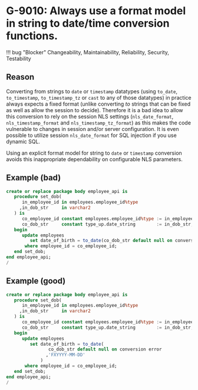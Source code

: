 # G-9010: Always use a format model in string to date/time conversion functions.

!!! bug "Blocker"
    Changeability, Maintainability, Reliability, Security, Testability

## Reason

Converting from strings to `date` or `timestamp` datatypes (using `to_date`, `to_timestamp`, `to_timestamp_tz` or `cast` to any of those datatypes) in practice always expects a fixed format (unlike converting *to* strings that can be fixed as well as allow the session to decide). Therefore it is a bad idea to allow this conversion to rely on the session NLS settings (`nls_date_format`, `nls_timestamp_format` and `nls_timestamp_tz_format`) as this makes the code vulnerable to changes in session and/or server configuration. It is even possible to utilize session `nls_date_format` for SQL injection if you use dynamic SQL.

Using an explicit format model for string to `date` or `timestamp` conversion avoids this inappropriate dependability on configurable NLS parameters.

## Example (bad)

``` sql
create or replace package body employee_api is
   procedure set_dob(
      in_employee_id in employees.employee_id%type
     ,in_dob_str     in varchar2
   ) is
      co_employee_id constant employees.employee_id%type := in_employee_id;
      co_dob_str     constant type_up.date_string        := in_dob_str;
   begin
      update employees
         set date_of_birth = to_date(co_dob_str default null on conversion error)
       where employee_id = co_employee_id;
   end set_dob;
end employee_api;
/
```

## Example (good)

``` sql
create or replace package body employee_api is
   procedure set_dob(
      in_employee_id in employees.employee_id%type
     ,in_dob_str     in varchar2
   ) is
      co_employee_id constant employees.employee_id%type := in_employee_id;
      co_dob_str     constant type_up.date_string        := in_dob_str;
   begin
      update employees
         set date_of_birth = to_date(
                co_dob_str default null on conversion error
               ,'FXYYYY-MM-DD'
             )
       where employee_id = co_employee_id;
   end set_dob;
end employee_api;
/
```